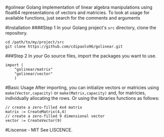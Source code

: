 #golinear
Golang implementation of linear algebra manipulations using float64 representations of vectors and matricies. To look at usage for available functions, just search for the comments and arguments 

#Installation
####Step 1
In your Golang project's ```src``` directory, clone the repository.
```
cd /path/to/my/project/src
git clone https://github.com/cdipaolo96/golinear.git
```
###Step 2
In *your* Go source files, import the packages you want to use.

```golang
import (
	"golinear/matrix"
	"golinear/vector"
	)
```

#Basic Usage
After importing, you can initialize vectors or matricies using ```make(Vector,capacity)``` or ```make(Matrix,capacity)``` and, for matricies, individually allocating the rows. Or using the libraries functions as follows:

```golang
// create a zero-filled 4x4 matrix
matrix := CreateMatrix(4,4)
// create a zero-filled 9 dimensional vector
vector := CreateVector(9)
```

#Liscense - MIT
See LISCENCE.